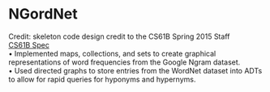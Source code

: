 # NGordNet  
Credit: skeleton code design credit to the CS61B Spring 2015 Staff  
[CS61B Spec](http://berkeley-cs61b.github.io/public_html/materials/proj/proj1/proj1.html)  
• Implemented maps, collections, and sets to create graphical representations of word frequencies from the Google Ngram dataset.  
• Used directed graphs to store entries from the WordNet dataset into ADTs to allow for rapid queries for hyponyms and hypernyms.  
